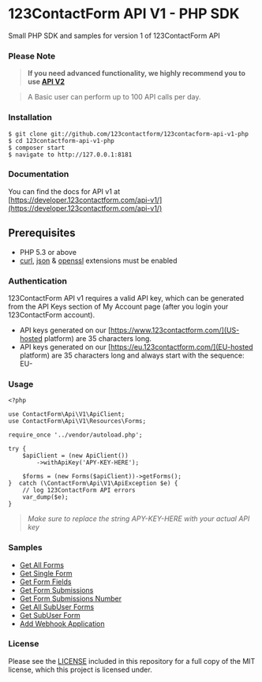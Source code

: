 123ContactForm API V1 - PHP SDK
===============
Small PHP SDK and samples for version 1 of 123ContactForm API


### Please Note

> **If you need advanced functionality, we highly recommend you to use [API V2](https://developer.123contactform.com/api-v2/)**

> A Basic user can perform up to 100 API calls per day.

### Installation

    $ git clone git://github.com/123contactform/123contacform-api-v1-php
    $ cd 123contactform-api-v1-php
    $ composer start
    $ navigate to http://127.0.0.1:8181
        

### Documentation

You can find the docs for API v1 at [https://developer.123contactform.com/api-v1/](https://developer.123contactform.com/api-v1/)


## Prerequisites

   - PHP 5.3 or above
   - [curl](https://secure.php.net/manual/en/book.curl.php), [json](https://secure.php.net/manual/en/book.json.php) & [openssl](https://secure.php.net/manual/en/book.openssl.php) extensions must be enabled

### Authentication

123ContactForm API v1 requires a valid API key, which can be generated from the API Keys section of My Account page (after you login your 123ContactForm account).
* API keys generated on our [https://www.123contactform.com/](US-hosted platform) are 35 characters long.
* API keys generated on our [https://eu.123contactform.com/](EU-hosted platform) are 35 characters long and always start with the sequence: EU-

### Usage

    <?php
    
    use ContactForm\Api\V1\ApiClient;
    use ContactForm\Api\V1\Resources\Forms;
    
    require_once '../vendor/autoload.php';
    
    try {
        $apiClient = (new ApiClient())
            ->withApiKey('APY-KEY-HERE');
        
        $forms = (new Forms($apiClient))->getForms();   
    }  catch (\ContactForm\Api\V1\ApiException $e) {
        // log 123ContactForm API errors
        var_dump($e);
    }

> _Make sure to replace the string APY-KEY-HERE with your actual API key_

### Samples

* [Get All Forms](/samples/getForms.php)
* [Get Single Form](/samples/getForm.php)
* [Get Form Fields](/samples/getFields.php)
* [Get Form Submissions](/samples/getSubmissions.php)
* [Get Form Submissions Number](/samples/getSubmissionsCount.php)
* [Get All SubUser Forms](/samples/getAllSubUserForms.php)
* [Get SubUser Form](/samples/getSubUserForm.php)
* [Add Webhook Application](/samples/addWebHookToForm.php)

### License

Please see the [LICENSE](LICENSE.md) included in this repository for a full copy of the MIT license,
which this project is licensed under.

